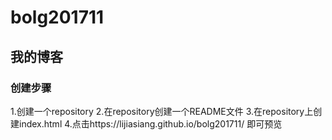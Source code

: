 # bolg201711
## 我的博客

### 创建步骤
1.创建一个repository
2.在repository创建一个README文件
3.在repository上创建index.html
4.点击https://lijiasiang.github.io/bolg201711/ 即可预览
